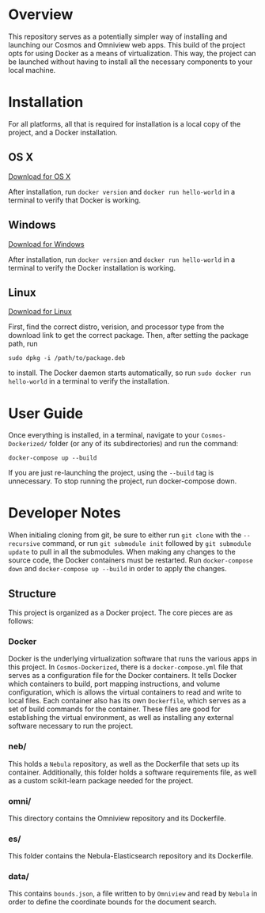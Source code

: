 # Overview
This repository serves as a potentially simpler way of installing and launching our Cosmos and Omniview web apps. This build of the project opts for using Docker as a means of virtualization. This way, the project can be launched without having to install all the necessary components to your local machine.

# Installation
For all platforms, all that is required for installation is a local copy of the project, and a Docker installation.
## OS X
 [Download for OS X](https://www.docker.com/docker-mac)
 
 After installation, run `docker version` and `docker run hello-world` in a terminal to verify that Docker is working.

## Windows
 [Download for Windows](https://www.docker.com/docker-windows)
 
 After installation, run `docker version` and `docker run hello-world` in a terminal to verify the Docker installation is working.

## Linux
 [Download for Linux](https://download.docker.com/linux/) 

 First, find the correct distro, verision, and processor type from the download link to get the correct package. Then, after setting the package path, run 

 `sudo dpkg -i /path/to/package.deb` 

to install. The Docker daemon starts automatically, so run `sudo docker run hello-world` in a terminal to verify the installation.

# User Guide

Once everything is installed, in a terminal, navigate to your `Cosmos-Dockerized/` folder (or any of its subdirectories) and run the command: 

`docker-compose up --build`

If you are just re-launching the project, using the `--build` tag is unnecessary. To stop running the project, run docker-compose down. 

# Developer Notes

When initialing cloning from git, be sure to either run `git clone` with the `--recursive` command, or run `git submodule init` followed by `git submodule update` to pull in all the submodules. When making any changes to the source code, the Docker containers must be restarted. Run `docker-compose down` and `docker-compose up --build` in order to apply the changes.

## Structure
This project is organized as a Docker project. The core pieces are as follows:

### Docker
Docker is the underlying virtualization software that runs the various apps in this project. In `Cosmos-Dockerized`, there is a `docker-compose.yml` file that serves as a configuration file for the Docker containers. It tells Docker which containers to build, port mapping instructions, and volume configuration, which is allows the virtual containers to read and write to local files. Each container also has its own `Dockerfile`, which serves as a set of build commands for the container. These files are good for establishing the virtual environment, as well as installing any external software necessary to run the project.

### neb/
This holds a `Nebula` repository, as well as the Dockerfile that sets up its container. Additionally, this folder holds a software requirements file, as well as a custom scikit-learn package needed for the project.

### omni/
This directory contains the Omniview repository and its Dockerfile.

### es/
This folder contains the Nebula-Elasticsearch repository and its Dockerfile.

### data/
This contains `bounds.json`, a file written to by `Omniview` and read by `Nebula` in order to define the coordinate bounds for the document search.


